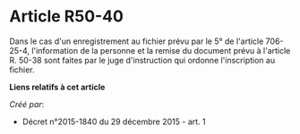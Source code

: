 # Article R50-40

Dans le cas d'un enregistrement au fichier prévu par le 5° de l'article 706-25-4, l'information de la personne et la remise
du document prévu à l'article R. 50-38 sont faites par le juge d'instruction qui ordonne l'inscription au fichier.

**Liens relatifs à cet article**

_Créé par_:

  - Décret n°2015-1840 du 29 décembre 2015 - art. 1

